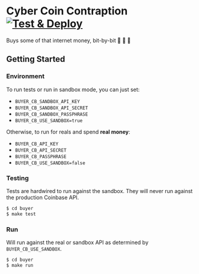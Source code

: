 # Cyber Coin Contraption [![Test & Deploy](https://github.com/rhargreaves/cyber-coin-contraption/workflows/Test%20&%20Deploy/badge.svg)](https://github.com/rhargreaves/cyber-coin-contraption/actions 'Build & Test')

Buys some of that internet money, bit-by-bit 💸 💸 💸

## Getting Started

### Environment

To run tests or run in sandbox mode, you can just set:

* `BUYER_CB_SANDBOX_API_KEY`
* `BUYER_CB_SANDBOX_API_SECRET`
* `BUYER_CB_SANDBOX_PASSPHRASE`
* `BUYER_CB_USE_SANDBOX=true`

Otherwise, to run for reals and spend **real money**:

* `BUYER_CB_API_KEY`
* `BUYER_CB_API_SECRET`
* `BUYER_CB_PASSPHRASE`
* `BUYER_CB_USE_SANDBOX=false`

### Testing

Tests are hardwired to run against the sandbox. They will never run against the production Coinbase API.

```sh
$ cd buyer
$ make test
```

### Run

Will run against the real or sandbox API as determined by `BUYER_CB_USE_SANDBOX`.

```sh
$ cd buyer
$ make run
```
